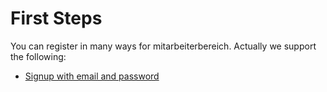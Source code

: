 # First Steps

You can register in many ways for mitarbeiterbereich. Actually we support the following:
- [Signup with email and password](signup-with-email.md)
